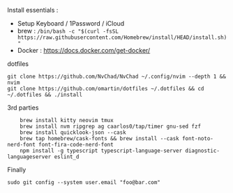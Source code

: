 Install essentials : 
* Setup Keyboard / 1Password / iCloud
* brew : `/bin/bash -c "$(curl -fsSL https://raw.githubusercontent.com/Homebrew/install/HEAD/install.sh)"`
* Docker : https://docs.docker.com/get-docker/

dotfiles
```
git clone https://github.com/NvChad/NvChad ~/.config/nvim --depth 1 && nvim
git clone https://github.com/omartin/dotfiles ~/.dotfiles && cd ~/.dotfiles && ./install
```


3rd parties
```
    brew install kitty neovim tmux
    brew install nvm ripgrep ag caarlos0/tap/timer gnu-sed fzf
    brew install quicklook-json --cask
    brew tap homebrew/cask-fonts && brew install --cask font-noto-nerd-font font-fira-code-nerd-font 
    npm install -g typescript typescript-language-server diagnostic-languageserver eslint_d
```

Finally
```
sudo git config --system user.email "foo@bar.com"
```
